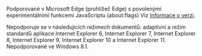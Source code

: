Podporované v Microsoft Edge (prohlížeč Edge) s povolenými experimentálními funkcemi JavaScriptu (about:flags) Viz [Informace o verzi](../../../javascript/reference/javascript-version-information.md).  
  
 Nepodporuje se v následujících režimech dokumentů: adaptivní a režim standardů aplikace Internet Explorer 6, Internet Explorer 7, Internet Explorer 8, Internet Explorer 9, Internet Explorer 10 a Internet Explorer 11. Nepodporované ve Windows 8.1.